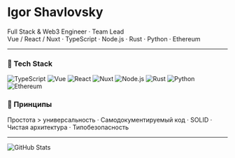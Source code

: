 # Igor Shavlovsky

Full Stack & Web3 Engineer · Team Lead  
Vue / React / Nuxt · TypeScript · Node.js · Rust · Python · Ethereum

---

### 🧰 Tech Stack
![TypeScript](https://img.shields.io/badge/TypeScript-3178C6?logo=typescript&logoColor=fff)
![Vue](https://img.shields.io/badge/Vue-42B883?logo=vue.js&logoColor=fff)
![React](https://img.shields.io/badge/React-61DAFB?logo=react&logoColor=000)
![Nuxt](https://img.shields.io/badge/Nuxt-00DC82?logo=nuxt.js&logoColor=000)
![Node.js](https://img.shields.io/badge/Node.js-339933?logo=node.js&logoColor=fff)
![Rust](https://img.shields.io/badge/Rust-000?logo=rust&logoColor=fff)
![Python](https://img.shields.io/badge/Python-3776AB?logo=python&logoColor=fff)
![Ethereum](https://img.shields.io/badge/Ethereum-3C3C3D?logo=ethereum&logoColor=fff)

### 🧠 Принципы
Простота > универсальность · Самодокументируемый код · SOLID · Чистая архитектура · Типобезопасность

---

![GitHub Stats](https://github-readme-stats.vercel.app/api?username=iShavlovsky&show_icons=true&theme=transparent&hide_border=true)

